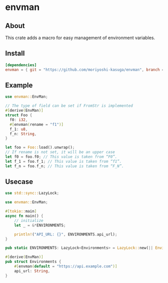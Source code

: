 # envman

## About

This crate adds a macro for easy management of environment variables.

## Install

```toml
[dependencies]
envman = { git = "https://github.com/moriyoshi-kasuga/envman", branch = "main", version = "0.2" }
```

## Example

```rust
use envman::EnvMan;

// The type of field can be set if FromStr is implemented
#[derive(EnvMan)]
struct Foo {
  f0: i32,
  #[envman(rename = "f1")]
  f_1: u8,
  f_n: String,
}

let foo = Foo::load().unwrap();
// If rename is not set, it will be an upper case
let f0 = foo.f0; // This value is taken from “F0”.
let f_1 = foo.f_1; // This value is taken from “f1”.
let f_n = foo.f_n; // This value is taken from “F_N”.
```

## Usecase

```rust
use std::sync::LazyLock;

use envman::EnvMan;

#[tokio::main]
async fn main() {
    // initialize
    let _ = &*ENVIRONMENTS;

    println!("API_URL: {}", ENVIRONMENTS.api_url);
}

pub static ENVIRONMENTS: LazyLock<Environments> = LazyLock::new(|| Environments::load().unwrap());

#[derive(EnvMan)]
pub struct Environments {
    #[envman(default = "https://api.example.com")]
    api_url: String,
}
```
